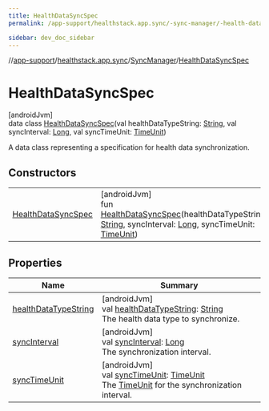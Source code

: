 ```yaml
---
title: HealthDataSyncSpec
permalink: /app-support/healthstack.app.sync/-sync-manager/-health-data-sync-spec/index.html

sidebar: dev_doc_sidebar
---
```

//[app-support](../../../../index.html)/[healthstack.app.sync](../../index.html)/[SyncManager](../index.html)/[HealthDataSyncSpec](index.html)



# HealthDataSyncSpec



[androidJvm]\
data class [HealthDataSyncSpec](index.html)(val healthDataTypeString: [String](https://kotlinlang.org/api/latest/jvm/stdlib/kotlin/-string/index.html), val syncInterval: [Long](https://kotlinlang.org/api/latest/jvm/stdlib/kotlin/-long/index.html), val syncTimeUnit: [TimeUnit](https://developer.android.com/reference/kotlin/java/util/concurrent/TimeUnit.html))

A data class representing a specification for health data synchronization.



## Constructors


| | |
|---|---|
| [HealthDataSyncSpec](-health-data-sync-spec.html) | [androidJvm]<br>fun [HealthDataSyncSpec](-health-data-sync-spec.html)(healthDataTypeString: [String](https://kotlinlang.org/api/latest/jvm/stdlib/kotlin/-string/index.html), syncInterval: [Long](https://kotlinlang.org/api/latest/jvm/stdlib/kotlin/-long/index.html), syncTimeUnit: [TimeUnit](https://developer.android.com/reference/kotlin/java/util/concurrent/TimeUnit.html)) |


## Properties


| Name | Summary |
|---|---|
| [healthDataTypeString](health-data-type-string.html) | [androidJvm]<br>val [healthDataTypeString](health-data-type-string.html): [String](https://kotlinlang.org/api/latest/jvm/stdlib/kotlin/-string/index.html)<br>The health data type to synchronize. |
| [syncInterval](sync-interval.html) | [androidJvm]<br>val [syncInterval](sync-interval.html): [Long](https://kotlinlang.org/api/latest/jvm/stdlib/kotlin/-long/index.html)<br>The synchronization interval. |
| [syncTimeUnit](sync-time-unit.html) | [androidJvm]<br>val [syncTimeUnit](sync-time-unit.html): [TimeUnit](https://developer.android.com/reference/kotlin/java/util/concurrent/TimeUnit.html)<br>The [TimeUnit](https://developer.android.com/reference/kotlin/java/util/concurrent/TimeUnit.html) for the synchronization interval. |

